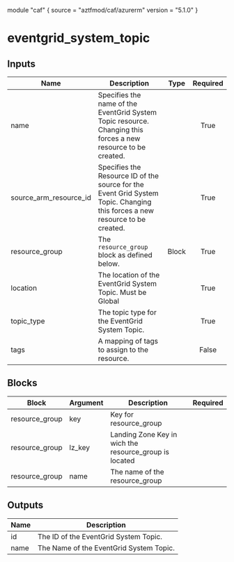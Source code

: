 module "caf" {
  source  = "aztfmod/caf/azurerm"
  version = "5.1.0"
}

# eventgrid_system_topic

## Inputs
| Name | Description | Type | Required |
|------|-------------|------|:--------:|
|name| Specifies the name of the EventGrid System Topic resource. Changing this forces a new resource to be created.||True|
|source_arm_resource_id| Specifies the Resource ID of the source for the Event Grid System Topic. Changing this forces a new resource to be created.||True|
|resource_group|The `resource_group` block as defined below.|Block|True|
|location|The location of the EventGrid System Topic. Must be Global||True|
|topic_type|The topic type for the EventGrid System Topic. ||True|
|tags| A mapping of tags to assign to the resource.||False|

## Blocks
| Block | Argument | Description | Required |
|-------|----------|-------------|----------|
|resource_group| key | Key for  resource_group||| Required if  |
|resource_group| lz_key |Landing Zone Key in wich the resource_group is located|||True|
|resource_group| name | The name of the resource_group |||True|

## Outputs
| Name | Description |
|------|-------------|
|id|The ID of the EventGrid System Topic.|||
|name|The Name of the EventGrid System Topic.|||
